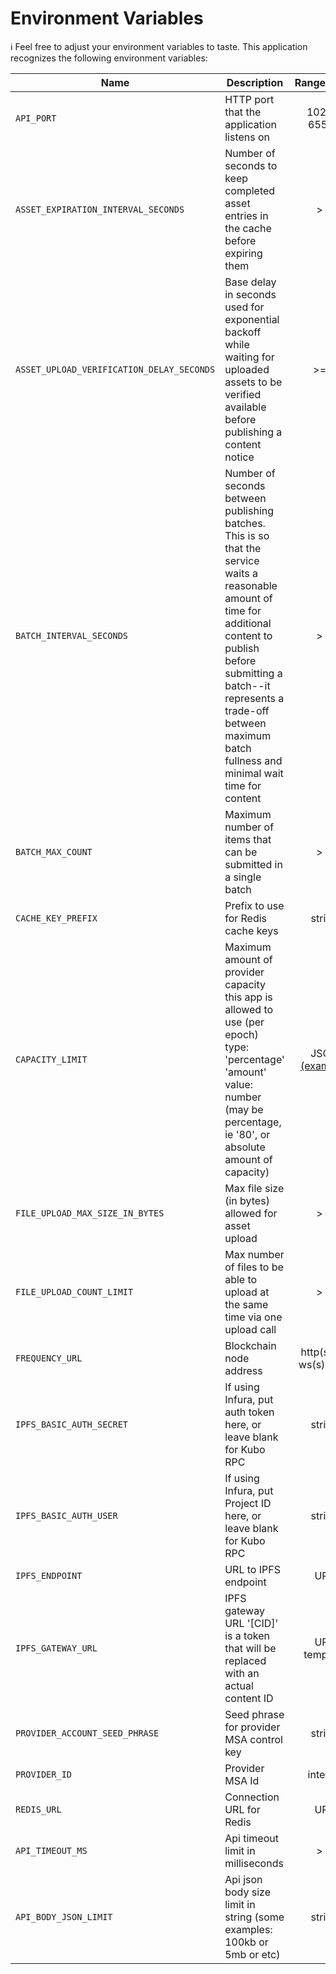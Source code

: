 # Environment Variables

ℹ️ Feel free to adjust your environment variables to taste.
This application recognizes the following environment variables:

| Name                                      | Description                                                                                                                                                                                                                                                         |                                                     Range/Type                                                      | Required? | Default |
| ----------------------------------------- | ------------------------------------------------------------------------------------------------------------------------------------------------------------------------------------------------------------------------------------------------------------------- | :-----------------------------------------------------------------------------------------------------------------: | :-------: | :-----: |
| `API_PORT`                                | HTTP port that the application listens on                                                                                                                                                                                                                           |                                                    1025 - 65535                                                     |           |  3000   |
| `ASSET_EXPIRATION_INTERVAL_SECONDS`       | Number of seconds to keep completed asset entries in the cache before expiring them                                                                                                                                                                                 |                                                         > 0                                                         |     Y     |         |
| `ASSET_UPLOAD_VERIFICATION_DELAY_SECONDS` | Base delay in seconds used for exponential backoff while waiting for uploaded assets to be verified available before publishing a content notice                                                                                                                    |                                                        >= 0                                                         |     Y     |         |
| `BATCH_INTERVAL_SECONDS`                  | Number of seconds between publishing batches. This is so that the service waits a reasonable amount of time for additional content to publish before submitting a batch--it represents a trade-off between maximum batch fullness and minimal wait time for content |                                                         > 0                                                         |     Y     |         |
| `BATCH_MAX_COUNT`                         | Maximum number of items that can be submitted in a single batch                                                                                                                                                                                                     |                                                         > 0                                                         |     Y     |         |
| `CACHE_KEY_PREFIX`                        | Prefix to use for Redis cache keys                                                                                                                                                                                                                                  |                                                       string                                                        |     Y     |         |
| `CAPACITY_LIMIT`                          | Maximum amount of provider capacity this app is allowed to use (per epoch) type: 'percentage' 'amount' value: number (may be percentage, ie '80', or absolute amount of capacity)                                                                                   | JSON [(example)](https://github.com/ProjectLibertyLabs/gateway/blob/main/env-files/content-publishing.template.env) |     Y     |         |
| `FILE_UPLOAD_MAX_SIZE_IN_BYTES`           | Max file size (in bytes) allowed for asset upload                                                                                                                                                                                                                   |                                                         > 0                                                         |     Y     |         |
| `FILE_UPLOAD_COUNT_LIMIT`                 | Max number of files to be able to upload at the same time via one upload call                                                                                                                                                                                       |                                                         > 0                                                         |     Y     |         |
| `FREQUENCY_URL`                           | Blockchain node address                                                                                                                                                                                                                                             |                                               http(s): or ws(s): URL                                                |     Y     |         |
| `IPFS_BASIC_AUTH_SECRET`                  | If using Infura, put auth token here, or leave blank for Kubo RPC                                                                                                                                                                                                   |                                                       string                                                        |           |  blank  |
| `IPFS_BASIC_AUTH_USER`                    | If using Infura, put Project ID here, or leave blank for Kubo RPC                                                                                                                                                                                                   |                                                       string                                                        |           |  blank  |
| `IPFS_ENDPOINT`                           | URL to IPFS endpoint                                                                                                                                                                                                                                                |                                                         URL                                                         |     Y     |         |
| `IPFS_GATEWAY_URL`                        | IPFS gateway URL '[CID]' is a token that will be replaced with an actual content ID                                                                                                                                                                                 |                                                    URL template                                                     |     Y     |         |
| `PROVIDER_ACCOUNT_SEED_PHRASE`            | Seed phrase for provider MSA control key                                                                                                                                                                                                                            |                                                       string                                                        |     Y     |         |
| `PROVIDER_ID`                             | Provider MSA Id                                                                                                                                                                                                                                                     |                                                       integer                                                       |     Y     |         |
| `REDIS_URL`                               | Connection URL for Redis                                                                                                                                                                                                                                            |                                                         URL                                                         |     Y     |         |
| `API_TIMEOUT_MS`                          | Api timeout limit in milliseconds                                                                                                                                                                                                                                   |                                                         > 0                                                         |           |  60000  |
| `API_BODY_JSON_LIMIT`                     | Api json body size limit in string (some examples: 100kb or 5mb or etc)                                                                                                                                                                                             |                                                       string                                                        |           |   1mb   |
